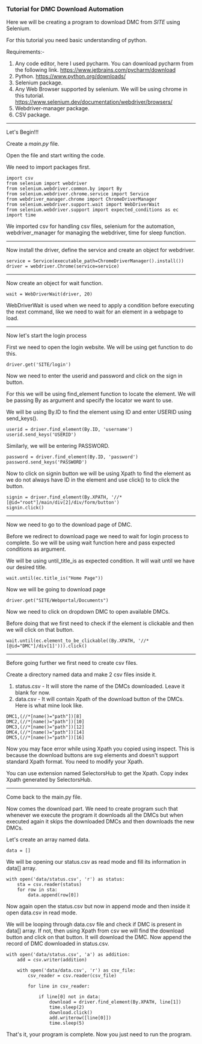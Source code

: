 ### Tutorial for DMC Download Automation

Here we will be creating a program to download DMC from *SITE* using Selenium.

For this tutorial you need basic understanding of python.

Requirements:-
1. Any code editor, here I used pycharm. You can download pycharm from the following link. https://www.jetbrains.com/pycharm/download
2. Python. https://www.python.org/downloads/
3. Selenium package.
4. Any Web Browser supported by selenium. We will be using chrome in this tutorial. https://www.selenium.dev/documentation/webdriver/browsers/
5. Webdriver-manager package.
6. CSV package.
---
Let's Begin!!!

Create a *main.py* file.

Open the file and start writing the code.

We need to import packages first.
```
import csv
from selenium import webdriver
from selenium.webdriver.common.by import By
from selenium.webdriver.chrome.service import Service
from webdriver_manager.chrome import ChromeDriverManager
from selenium.webdriver.support.wait import WebDriverWait
from selenium.webdriver.support import expected_conditions as ec
import time
```
We imported csv for handling csv files, selenium for the automation, webdriver_manager for managing the webdriver, time for sleep function.

---
Now install the driver, define the service and create an object for webdriver.
```
service = Service(executable_path=ChromeDriverManager().install())
driver = webdriver.Chrome(service=service)
```
---
Now create an object for wait function.

```
wait = WebDriverWait(driver, 20)
```
WebDriverWait is used when we need to apply a condition before executing the next command, like we need to wait for an element in a webpage to load.

---
Now let's start the login process

First we need to open the login website. We will be using get function to do this.
```
driver.get('SITE/login')
```
Now we need to enter the userid and password and click on the sign in button.

For this we will be using find_element function to locate the element. We will be passing By as argument and specify the locator we want to use.

We will be using By.ID to find the element using ID and enter USERID using send_keys().
```
userid = driver.find_element(By.ID, 'username')
userid.send_keys('USERID')
```
Similarly, we will be entering PASSWORD.
```
password = driver.find_element(By.ID, 'password')
password.send_keys('PASSWORD')
```
Now to click on signin button we will be using Xpath to find the element as we do not always have ID in the element and use click() to to click the button.
```
signin = driver.find_element(By.XPATH, '//*[@id="root"]/main/div[2]/div/form/button')
signin.click()
```
---
Now we need to go to the download page of DMC.

Before we redirect to download page we need to wait for login process to complete. So we will be using wait function here and pass expected conditions as argument.

We will be using until_title_is as expected condition. It will wait until we have our desired title.
```
wait.until(ec.title_is("Home Page"))
```
Now we will be going to download page
```
driver.get("SITE/Webportal/Documents")
```
Now we need to click on dropdown DMC to open available DMCs.

Before doing that we first need to check if the element is clickable and then we will click on that button.
```
wait.until(ec.element_to_be_clickable((By.XPATH, '//*[@id="DMC"]/div[1]'))).click()
```
---
Before going further we first need to create csv files.

Create a directory named data and make 2 csv files inside it.
1. status.csv - It will store the name of the DMCs downloaded. Leave it blank for now.
2. data.csv - It will contain Xpath of the download button of the DMCs. Here is what mine look like.
```
DMC1,(//*[name()="path"])[8]
DMC2,(//*[name()="path"])[10]
DMC3,(//*[name()="path"])[12]
DMC4,(//*[name()="path"])[14]
DMC5,(//*[name()="path"])[16]
```
Now you may face error while using Xpath you copied using inspect.
This is because the download buttons are svg elements and doesn't support standard Xpath format. You need to modify your Xpath.

You can use extension named SelectorsHub to get the Xpath. Copy index Xpath generated by SelectorsHub.

---
Come back to the main.py file.

Now comes the download part. We need to create program such that whenever we execute the program it downloads all the DMCs but when executed again it skips the downloaded DMCs and then downloads the new DMCs.

Let's create an array named data.
```
data = []
```
We will be opening our status.csv as read mode and fill its information in data[] array.
```
with open('data/status.csv', 'r') as status:
    sta = csv.reader(status)
    for row in sta:
        data.append(row[0])
```
Now again open the status.csv but now in append mode and then inside it open data.csv in read mode.

We will be looping through data.csv file and check if DMC is present in data[] array.
If not, then using Xpath from csv we will find the download button and click on that button. It will download the DMC.
Now append the record of DMC downloaded in status.csv.
```
with open('data/status.csv', 'a') as addition:
    add = csv.writer(addition)

    with open('data/data.csv', 'r') as csv_file:
        csv_reader = csv.reader(csv_file)

        for line in csv_reader:

            if line[0] not in data:
                download = driver.find_element(By.XPATH, line[1])
                time.sleep(2)
                download.click()
                add.writerow([line[0]])
                time.sleep(5)
```
That's it, your program is complete.
Now you just need to run the program.